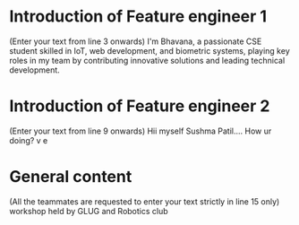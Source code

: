 # Introduction of Feature engineer 1
(Enter your text from line 3 onwards) 
I'm Bhavana, a passionate CSE student skilled in IoT, web development, and biometric 
systems, playing key roles in my team by contributing innovative solutions and 
leading technical development.

# Introduction of Feature engineer 2 
(Enter your text from line 9 onwards)
Hii myself Sushma Patil....
How ur doing?
v
e
# General content
(All the teammates are requested to enter your text strictly in line 15 only)
workshop held by GLUG and Robotics club



